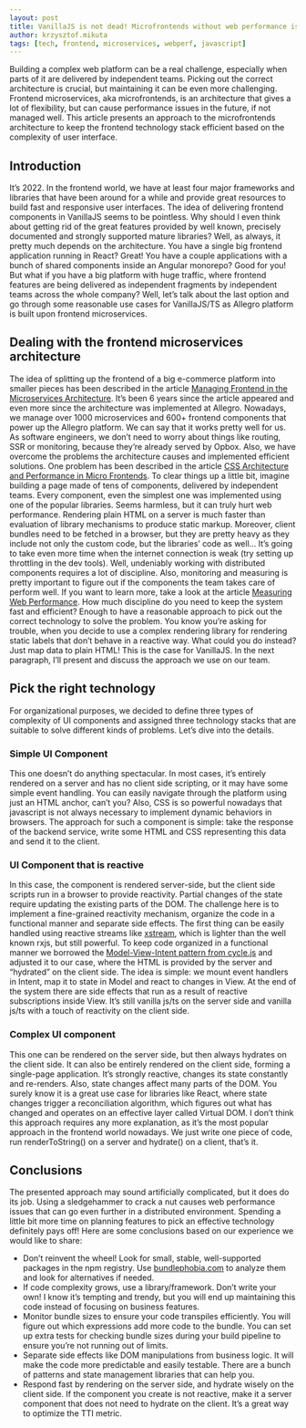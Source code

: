 ```yaml
---
layout: post
title: VanillaJS is not dead! Microfrontends without web performance issues.
author: krzysztof.mikuta
tags: [tech, frontend, microservices, webperf, javascript]
---
```

Building a complex web platform can be a real challenge, especially when parts of it are delivered by independent teams.
Picking out the correct architecture is crucial, but maintaining it can be even more challenging.
Frontend microservices, aka microfrontends, is an architecture that gives a lot of flexibility, but can cause
performance issues in the future, if not managed well. This article presents an approach to the microfrontends
architecture to keep the frontend technology stack efficient based on the complexity of user interface.

## Introduction
It’s 2022. In the frontend world, we have at least four major frameworks and libraries that have been around for a while
and provide great resources to build fast and responsive user interfaces. The idea of delivering frontend components in
VanillaJS seems to be pointless. Why should I even think about getting rid of the great features provided by well known,
precisely documented and strongly supported mature libraries? Well, as always, it pretty much depends on the
architecture. You have a single big frontend application running in React? Great! You have a couple applications with
a bunch of shared components inside an Angular monorepo? Good for you! But what if you have a big platform with huge
traffic, where frontend features are being delivered as independent fragments by independent teams across
the whole company? Well, let’s talk about the last option and go through some reasonable use cases for VanillaJS/TS as
Allegro platform is built upon frontend microservices.

## Dealing with the frontend microservices architecture
The idea of splitting up the frontend of a big e-commerce platform into smaller pieces has been described in
the article [Managing Frontend in the Microservices Architecture](https://blog.allegro.tech/2016/03/Managing-Frontend-in-the-microservices-architecture.html).
It’s been 6 years since the article appeared and even more since the architecture was implemented at Allegro.
Nowadays, we manage over 1000 microservices and 600+ frontend components that power up the Allegro platform.
We can say that it works pretty well for us. As software engineers, we don’t need to worry about things like routing,
SSR or monitoring, because they’re already served by Opbox. Also, we have overcome the problems the architecture causes
and implemented efficient solutions. One problem has been described in the article
[CSS Architecture and Performance in Micro Frontends](https://blog.allegro.tech/2021/07/css-architecture-and-performance-of-micro-frontends.html).
To clear things up a little bit, imagine building a page made of tens of components, delivered by independent teams.
Every component, even the simplest one was implemented using one of the popular libraries. Seems harmless, but it can
truly hurt web performance. Rendering plain HTML on a server is much faster than evaluation of library mechanisms to
produce static markup. Moreover, client bundles need to be fetched in a browser, but they are pretty heavy as they
include not only the custom code, but the libraries’ code as well… It’s going to take even more time when the internet
connection is weak (try setting up throttling in the dev tools). Well, undeniably working with distributed components
requires a lot of discipline. Also, monitoring and measuring is pretty important to figure out if the components
the team takes care of perform well. If you want to learn more, take a look at the article
[Measuring Web Performance](https://blog.allegro.tech/2021/06/measuring-web-performance.html).
How much discipline do you need to keep the system fast and efficient? Enough to have a reasonable approach to
pick out the correct technology to solve the problem. You know you’re asking for trouble, when you decide to use
a complex rendering library for rendering static labels that don’t behave in a reactive way. What could you do instead?
Just map data to plain HTML! This is the case for VanillaJS. In the next paragraph, I’ll present and discuss
the approach we use on our team.

## Pick the right technology
For organizational purposes, we decided to define three types of complexity of UI components and assigned
three technology stacks that are suitable to solve different kinds of problems. Let’s dive into the details.

### Simple UI Component
This one doesn’t do anything spectacular. In most cases, it’s entirely rendered on a server and has no
client side scripting, or it may have some simple event handling. You can easily navigate through the platform using
just an HTML anchor, can’t you? Also, CSS is so powerful nowadays that javascript is not always necessary to implement
dynamic behaviors in browsers. The approach for such a component is simple: take the response of the backend service,
write some HTML and CSS representing this data and send it to the client.

### UI Component that is reactive
In this case, the component is rendered server-side, but the client side scripts run in a browser
to provide reactivity. Partial changes of the state require updating the existing parts of the DOM. The challenge here
is to implement a fine-grained reactivity mechanism, organize the code in a functional manner and separate
side effects. The first thing can be easily handled using reactive streams like [xstream](https://github.com/staltz/xstream),
which is lighter than the well known rxjs, but still powerful. To keep code organized in a functional manner we borrowed
the [Model-View-Intent pattern from cycle.js](https://cycle.js.org/model-view-intent.html) and adjusted it to our case,
where the HTML is provided by the server and “hydrated” on the client side. The idea is simple: we mount event handlers
in Intent, map it to state in Model and react to changes in View. At the end of the system there are side effects
that run as a result of reactive subscriptions inside View. It’s still vanilla js/ts on the server side and
vanilla js/ts with a touch of reactivity on the client side.

### Complex UI component
This one can be rendered on the server side, but then always hydrates on the client side. It can also be entirely
rendered on the client side, forming a single-page application. It’s strongly reactive, changes its state constantly
and re-renders. Also, state changes affect many parts of the DOM. You surely know it is a great use case for libraries
like React, where state changes trigger a reconciliation algorithm, which figures out what has changed and operates on
an effective layer called Virtual DOM. I don’t think this approach requires any more explanation, as it’s the most
popular approach in the frontend world nowadays. We just write one piece of code, run renderToString() on a server and hydrate()
on a client, that’s it.

## Conclusions
The presented approach may sound artificially complicated, but it does do its job. Using a sledgehammer to crack a nut
causes web performance issues that can go even further in a distributed environment. Spending a little bit more time on
planning features to pick an effective technology definitely pays off! Here are some conclusions based on our experience
we would like to share:
- Don’t reinvent the wheel! Look for small, stable, well-supported packages in the npm registry.
Use [bundlephobia.com](https://bundlephobia.com/) to analyze them and look for alternatives if needed.
- If code complexity grows, use a library/framework. Don’t write your own! I know it’s tempting and trendy,
but you will end up maintaining this code instead of focusing on business features.
- Monitor bundle sizes to ensure your code transpiles efficiently. You will figure out which expressions add more code
to the bundle. You can set up extra tests for checking bundle sizes during your build pipeline to ensure you’re not
running out of limits.
- Separate side effects like DOM manipulations from business logic. It will make the code more predictable
and easily testable. There are a bunch of patterns and state management libraries that can help you.
- Respond fast by rendering on the server side, and hydrate wisely on the client side. If the component you create
is not reactive, make it a server component that does not need to hydrate on the client. It’s a great way to optimize
the TTI metric.
